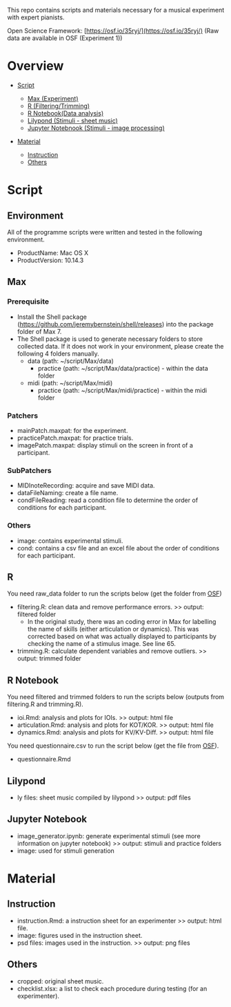 This repo contains scripts and materials necessary for a musical experiment with expert pianists.

 Open Science Framework: [https://osf.io/35ryj/](https://osf.io/35ryj/) (Raw data are available in OSF (Experiment 1))

# Overview
- [Script](#Script)
    + [Max (Experiment)](#Max)
    + [R (Filtering/Trimming)](#R)
    + [R Notebook(Data analysis)](#R-Notebook)
    + [Lilypond (Stimuli - sheet music)](#Lilypond)
    + [Jupyter Notebnook (Stimuli - image processing)](#Jupyter-notebook)
    
- [Material](#Material)
    + [Instruction](#Instruction)
    + [Others](#Others)

# Script
## Environment
All of the programme scripts were written and tested in the following environment.

- ProductName: Mac OS X  
- ProductVersion: 10.14.3

## Max
### Prerequisite
- Install the Shell package (https://github.com/jeremybernstein/shell/releases) into the package folder of Max 7.
- The Shell package is used to generate necessary folders to store collected data. If it does not work in your environment, please create the following 4 folders manually.
    + data (path: ~/script/Max/data)
        + practice (path: ~/script/Max/data/practice) - within the data folder
    + midi (path: ~/script/Max/midi)
        + practice (path: ~/script/Max/midi/practice) - within the midi folder
        
### Patchers
- mainPatch.maxpat: for the experiment.
- practicePatch.maxpat: for practice trials.
- imagePatch.maxpat: display stimuli on the screen in front of a participant.

### SubPatchers
- MIDInoteRecording: acquire and save MIDI data.
- dataFileNaming: create a file name.
- condFileReading: read a condition file to determine the order of conditions for each participant.

### Others
- image: contains experimental stimuli.
- cond: contains a csv file and an excel file about the order of conditions for each participant.

## R
You need raw_data folder to run the scripts below (get the folder from [OSF](https://osf.io/35ryj/))
- filtering.R: clean data and remove performance errors. >> output: filtered folder
    + In the original study, there was an coding error in Max for labelling the name of skills (either articulation or dynamics). This was corrected based on what was actually displayed to participants by checking the name of a stimulus image. See line 65.
- trimming.R: calculate dependent variables and remove outliers. >> output: trimmed folder

## R Notebook
You need filtered and trimmed folders to run the scripts below (outputs from filtering.R and trimming.R).
- ioi.Rmd: analysis and plots for IOIs. >> output: html file
- articulation.Rmd: analysis and plots for KOT/KOR. >> output: html file
- dynamics.Rmd: analysis and plots for KV/KV-Diff. >> output: html file

You need questionnaire.csv to run the script below (get the file from [OSF](https://osf.io/35ryj/)).
- questionnaire.Rmd

## Lilypond
- ly files: sheet music compiled by lilypond >> output: pdf files

## Jupyter Notebook
- image_generator.ipynb: generate experimental stimuli (see more information on jupyter notebook) >> output: stimuli and practice folders
- image: used for stimuli generation

# Material

## Instruction
- instruction.Rmd: a instruction sheet for an experimenter >> output: html file.
- image: figures used in the instruction sheet.
- psd files: images used in the instruction. >> output: png files

## Others
- cropped: original sheet music.
- checklist.xlsx: a list to check each procedure during testing (for an experimenter).
